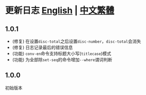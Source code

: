 # 更新日志 [English](CHANGELOG.md) | [中文繁體](CHANGELOG.zh-tw.md)

## 1.0.1

- (修复) 在设置`disc-total`之后设置`disc-number`，`disc-total`会消失
- (修复) 日志记录最后的错误信息
- (功能) `conv-en`命令支持标题大小写(`titlecase`)模式
- (功能) 为全部除`set-seq`的命令增加`--where`谓词判断

## 1.0.0

初始版本
